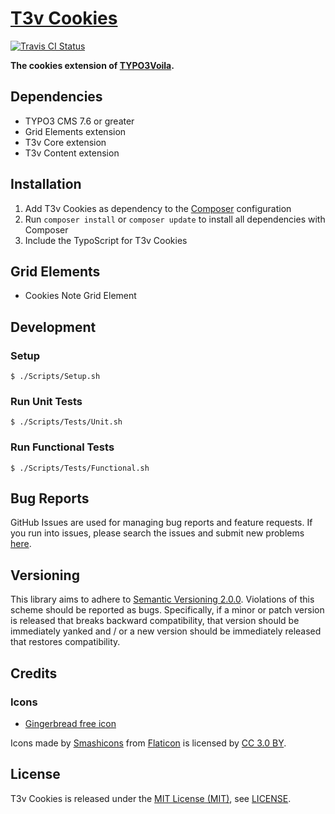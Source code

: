 [T3v Cookies]
=============

[![Travis CI Status][Travis CI Status]][Travis CI]

**The cookies extension of [TYPO3Voila].**

Dependencies
------------

* TYPO3 CMS 7.6 or greater
* Grid Elements extension
* T3v Core extension
* T3v Content extension

Installation
------------

1. Add T3v Cookies as dependency to the [Composer] configuration
2. Run `composer install` or `composer update` to install all dependencies with Composer
3. Include the TypoScript for T3v Cookies

Grid Elements
-------------

* Cookies Note Grid Element

Development
-----------

### Setup

```
$ ./Scripts/Setup.sh
```

### Run Unit Tests

```
$ ./Scripts/Tests/Unit.sh
```

### Run Functional Tests

```
$ ./Scripts/Tests/Functional.sh
```

Bug Reports
-----------

GitHub Issues are used for managing bug reports and feature requests. If you run into issues, please search the issues
and submit new problems [here].

Versioning
----------

This library aims to adhere to [Semantic Versioning 2.0.0]. Violations of this scheme should be reported as bugs.
Specifically, if a minor or patch version is released that breaks backward compatibility, that version should be
immediately yanked and / or a new version should be immediately released that restores compatibility.

Credits
-------

### Icons

* [Gingerbread free icon]

Icons made by [Smashicons] from [Flaticon] is licensed by [CC 3.0 BY].

License
-------

T3v Cookies is released under the [MIT License (MIT)], see [LICENSE].

[Acceptance testing TYPO3]: https://wiki.typo3.org/Acceptance_testing "Acceptance testing TYPO3"
[Automated testing TYPO3]: https://wiki.typo3.org/Automated_testing "Automated testing TYPO3"
[CC 3.0 BY]: http://creativecommons.org/licenses/by/3.0/ "Creative Commons BY 3.0"
[Composer]: https://getcomposer.org "Dependency Manager for PHP"
[Flaticon]: https://www.flaticon.com "Flaticon"
[Functional testing TYPO3]: https://wiki.typo3.org/Functional_testing "Functional testing TYPO3"
[Gingerbread free icon]: http://www.flaticon.com/free-icon/gingerbread_135616 "Gingerbread free icon"
[here]: https://github.com/t3v/t3v_cookies/issues "GitHub Issue Tracker"
[LICENSE]: https://raw.githubusercontent.com/t3v/t3v_cookies/master/LICENSE "License"
[MIT License (MIT)]: http://opensource.org/licenses/MIT "The MIT License (MIT)"
[Semantic Versioning 2.0.0]: http://semver.org "Semantic Versioning 2.0.0"
[Smashicons]: https://www.flaticon.com/authors/smashicons "Smashicons"
[T3v Cookies]: https://t3v.github.io/t3v_cookies/ "The cookies extension of TYPO3Voila."
[Travis CI Status]: https://img.shields.io/travis/t3v/t3v_cookies.svg?style=flat "Travis CI Status"
[Travis CI]: https://travis-ci.org/t3v/t3v_cookies "T3v Cookies at Travis CI"
[TYPO3voila]: https://github.com/t3v "“UH LÁLÁ, TYPO3!”"
[Unit Testing TYPO3]: https://wiki.typo3.org/Unit_Testing_TYPO3 "Unit testing TYPO3"